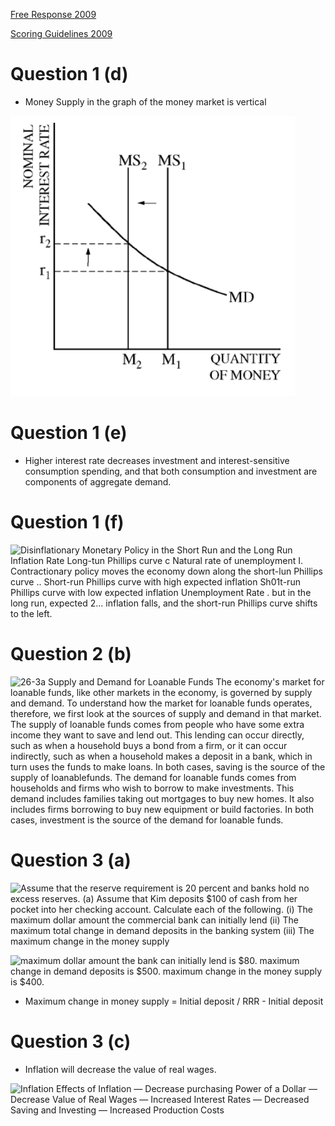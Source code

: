 <a href="./exams/Free Response 2009.pdf"  target="_blank" >Free Response 2009</a>

<a href="./exams/Scoring Guidelines 2009.pdf"  target="_blank" >Scoring Guidelines 2009</a>

# Question 1 (d)

  -   Money Supply in the graph of the money market is vertical

  ![NOMINAL INTEREST RATE ](./media/image197.png)

# Question 1 (e)

  -   Higher interest rate decreases investment and interest-sensitive
      consumption spending, and that both consumption and investment are
      components of aggregate demand.

# Question 1 (f)

  ![Disinflationary Monetary Policy in the Short Run and the Long Run
  Inflation Rate Long-tun Phillips curve c Natural rate of unemployment
  I. Contractionary policy moves the economy down along the short-lun
  Phillips curve .. Short-run Phillips curve with high expected
  inflation Sh01t-run Phillips curve with low expected inflation
  Unemployment Rate . but in the long run, expected 2... inflation
  falls, and the short-run Phillips curve shifts to the left.
  ](./media/image198.png)

# Question 2 (b)

  ![26-3a Supply and Demand for Loanable Funds The economy's market for
  loanable funds, like other markets in the economy, is governed by
  supply and demand. To understand how the market for loanable funds
  operates, therefore, we first look at the sources of supply and demand
  in that market. The supply of loanable funds comes from people who
  have some extra income they want to save and lend out. This lending
  can occur directly, such as when a household buys a bond from a firm,
  or it can occur indirectly, such as when a household makes a deposit
  in a bank, which in turn uses the funds to make loans. In both cases,
  saving is the source of the supply of loanablefunds. The demand for
  loanable funds comes from households and firms who wish to borrow to
  make investments. This demand includes families taking out mortgages
  to buy new homes. It also includes firms borrowing to buy new
  equipment or build factories. In both cases, investment is the source
  of the demand for loanable funds. ](./media/image199.png)

# Question 3 (a)

  ![Assume that the reserve requirement is 20 percent and banks hold no
  excess reserves. (a) Assume that Kim deposits $100 of cash from her
  pocket into her checking account. Calculate each of the following. (i)
  The maximum dollar amount the commercial bank can initially lend (ii)
  The maximum total change in demand deposits in the banking system
  (iii) The maximum change in the money supply ](./media/image200.png)
  
  ![maximum dollar amount the bank can initially lend is $80. maximum
  change in demand deposits is $500. maximum change in the money supply
  is $400. ](./media/image201.png)

  -   Maximum change in money supply = Initial deposit / RRR - Initial
      deposit

# Question 3 (c)

  -   Inflation will decrease the value of real wages.

  ![Inflation Effects of Inflation — Decrease purchasing Power of a
  Dollar — Decrease Value of Real Wages — Increased Interest Rates —
  Decreased Saving and Investing — Increased Production Costs
  ](./media/image202.png)